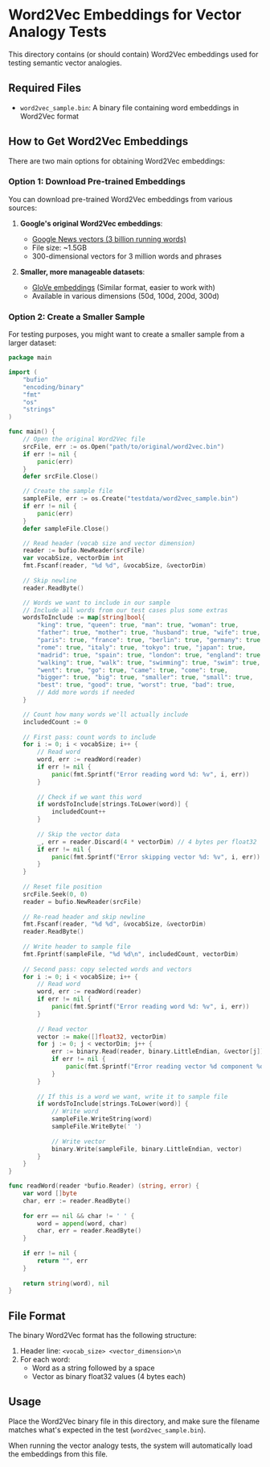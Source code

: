 # Word2Vec Embeddings for Vector Analogy Tests

This directory contains (or should contain) Word2Vec embeddings used for testing semantic vector analogies.

## Required Files

- `word2vec_sample.bin`: A binary file containing word embeddings in Word2Vec format

## How to Get Word2Vec Embeddings

There are two main options for obtaining Word2Vec embeddings:

### Option 1: Download Pre-trained Embeddings

You can download pre-trained Word2Vec embeddings from various sources:

1. **Google's original Word2Vec embeddings**:
   - [Google News vectors (3 billion running words)](https://drive.google.com/file/d/0B7XkCwpI5KDYNlNUTTlSS21pQmM/edit?usp=sharing)
   - File size: ~1.5GB
   - 300-dimensional vectors for 3 million words and phrases

2. **Smaller, more manageable datasets**:
   - [GloVe embeddings](https://nlp.stanford.edu/projects/glove/) (Similar format, easier to work with)
   - Available in various dimensions (50d, 100d, 200d, 300d)

### Option 2: Create a Smaller Sample

For testing purposes, you might want to create a smaller sample from a larger dataset:

```go
package main

import (
    "bufio"
    "encoding/binary"
    "fmt"
    "os"
    "strings"
)

func main() {
    // Open the original Word2Vec file
    srcFile, err := os.Open("path/to/original/word2vec.bin")
    if err != nil {
        panic(err)
    }
    defer srcFile.Close()

    // Create the sample file
    sampleFile, err := os.Create("testdata/word2vec_sample.bin")
    if err != nil {
        panic(err)
    }
    defer sampleFile.Close()

    // Read header (vocab size and vector dimension)
    reader := bufio.NewReader(srcFile)
    var vocabSize, vectorDim int
    fmt.Fscanf(reader, "%d %d", &vocabSize, &vectorDim)
    
    // Skip newline
    reader.ReadByte()

    // Words we want to include in our sample
    // Include all words from our test cases plus some extras
    wordsToInclude := map[string]bool{
        "king": true, "queen": true, "man": true, "woman": true,
        "father": true, "mother": true, "husband": true, "wife": true,
        "paris": true, "france": true, "berlin": true, "germany": true,
        "rome": true, "italy": true, "tokyo": true, "japan": true,
        "madrid": true, "spain": true, "london": true, "england": true,
        "walking": true, "walk": true, "swimming": true, "swim": true,
        "went": true, "go": true, "came": true, "come": true,
        "bigger": true, "big": true, "smaller": true, "small": true,
        "best": true, "good": true, "worst": true, "bad": true,
        // Add more words if needed
    }

    // Count how many words we'll actually include
    includedCount := 0
    
    // First pass: count words to include
    for i := 0; i < vocabSize; i++ {
        // Read word
        word, err := readWord(reader)
        if err != nil {
            panic(fmt.Sprintf("Error reading word %d: %v", i, err))
        }
        
        // Check if we want this word
        if wordsToInclude[strings.ToLower(word)] {
            includedCount++
        }
        
        // Skip the vector data
        _, err = reader.Discard(4 * vectorDim) // 4 bytes per float32
        if err != nil {
            panic(fmt.Sprintf("Error skipping vector %d: %v", i, err))
        }
    }
    
    // Reset file position
    srcFile.Seek(0, 0)
    reader = bufio.NewReader(srcFile)
    
    // Re-read header and skip newline
    fmt.Fscanf(reader, "%d %d", &vocabSize, &vectorDim)
    reader.ReadByte()
    
    // Write header to sample file
    fmt.Fprintf(sampleFile, "%d %d\n", includedCount, vectorDim)
    
    // Second pass: copy selected words and vectors
    for i := 0; i < vocabSize; i++ {
        // Read word
        word, err := readWord(reader)
        if err != nil {
            panic(fmt.Sprintf("Error reading word %d: %v", i, err))
        }
        
        // Read vector
        vector := make([]float32, vectorDim)
        for j := 0; j < vectorDim; j++ {
            err := binary.Read(reader, binary.LittleEndian, &vector[j])
            if err != nil {
                panic(fmt.Sprintf("Error reading vector %d component %d: %v", i, j, err))
            }
        }
        
        // If this is a word we want, write it to sample file
        if wordsToInclude[strings.ToLower(word)] {
            // Write word
            sampleFile.WriteString(word)
            sampleFile.WriteByte(' ')
            
            // Write vector
            binary.Write(sampleFile, binary.LittleEndian, vector)
        }
    }
}

func readWord(reader *bufio.Reader) (string, error) {
    var word []byte
    char, err := reader.ReadByte()
    
    for err == nil && char != ' ' {
        word = append(word, char)
        char, err = reader.ReadByte()
    }
    
    if err != nil {
        return "", err
    }
    
    return string(word), nil
}
```

## File Format

The binary Word2Vec format has the following structure:

1. Header line: `<vocab_size> <vector_dimension>\n`
2. For each word:
   - Word as a string followed by a space
   - Vector as binary float32 values (4 bytes each)

## Usage

Place the Word2Vec binary file in this directory, and make sure the filename matches what's expected in the test (`word2vec_sample.bin`).

When running the vector analogy tests, the system will automatically load the embeddings from this file. 